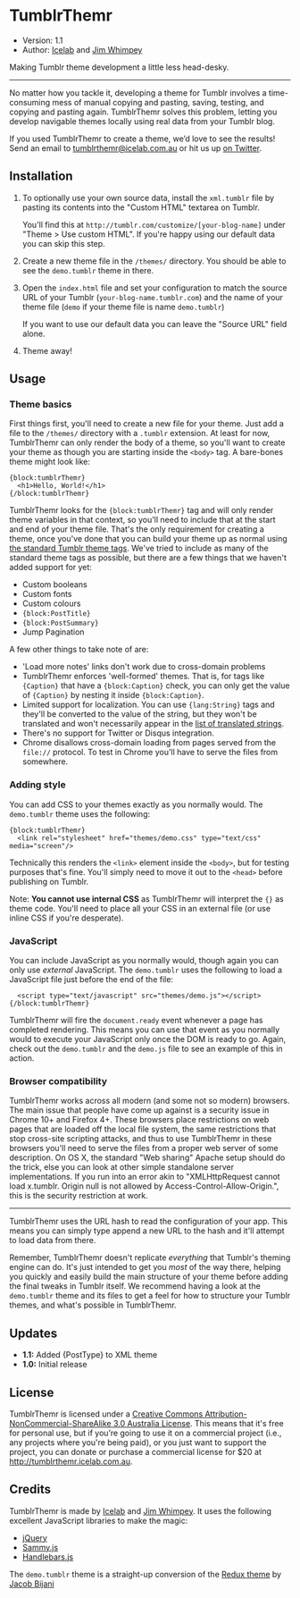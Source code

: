 # TumblrThemr #

* Version: 1.1
* Author: [Icelab](http://icelab.com.au/) and [Jim Whimpey](http://jimwhimpey.com/)

Making Tumblr theme development a little less head-desky.

*****

No matter how you tackle it, developing a theme for Tumblr involves a time-consuming mess of manual copying and pasting, saving, testing, and copying and pasting again. 
TumblrThemr solves this problem, letting you develop navigable themes locally using real data from your Tumblr blog.

If you used TumblrThemr to create a theme, we’d love to see the results! Send an email to <tumblrthemr@icelab.com.au> or hit us up [on Twitter](http://twitter.com/tumblrthemr).


## Installation ##

1. To optionally use your own source data, install the `xml.tumblr` file by pasting its contents into the "Custom HTML" textarea on Tumblr.
   
   You'll find this at `http://tumblr.com/customize/[your-blog-name]` under "Theme > Use custom HTML". If you're happy using our default data you can skip this step.

2. Create a new theme file in the `/themes/` directory. You should be able to see the `demo.tumblr` theme in there.

3. Open the `index.html` file and set your configuration to match the source URL of your Tumblr (`your-blog-name.tumblr.com`) and the name of your theme file (`demo` if your theme file is name `demo.tumblr`)
   
   If you want to use our default data you can leave the "Source URL" field alone.

4. Theme away!


## Usage ##

### Theme basics ###

First things first, you'll need to create a new file for your theme. Just add a file to the `/themes/` directory with a `.tumblr` extension. At least for now, TumblrThemr can only render the body of a theme, so you'll want to create your theme as though you are starting inside the `<body>` tag. A bare-bones theme might look like:
  
    {block:tumblrThemr}
      <h1>Hello, World!</h1>
    {/block:tumblrThemr}

TumblrThemr looks for the `{block:tumblrThemr}` tag and will only render theme variables in that context, so you'll need to include that at the start and end of your theme file. That's the only requirement for creating a theme, once you've done that you can build your theme up as normal using [the standard Tumblr theme tags](http://www.tumblr.com/docs/en/custom_themes). We've tried to include as many of the standard theme tags as possible, but there are a few things that we haven't added support for yet:

* Custom booleans
* Custom fonts
* Custom colours
* `{block:PostTitle}`
* `{block:PostSummary}`
* Jump Pagination

A few other things to take note of are:

* 'Load more notes' links don't work due to cross-domain problems
* TumblrThemr enforces 'well-formed' themes. That is, for tags like `{Caption}` that have a `{block:Caption}` check, you can only get the value of `{Caption}` by nesting it inside `{block:Caption}`.
* Limited support for localization. You can use `{lang:String}` tags and they'll be converted to the value of the string, but they won't be translated and won't necessarily appear in the [list of translated strings](http://www.tumblr.com/docs/en/localizing_themes).
* There's no support for Twitter or Disqus integration.
* Chrome disallows cross-domain loading from pages served from the `file://` protocol. To test in Chrome you'll have to serve the files from somewhere.


### Adding style ###

You can add CSS to your themes exactly as you normally would. The `demo.tumblr` theme uses the following:

    {block:tumblrThemr}
      <link rel="stylesheet" href="themes/demo.css" type="text/css" media="screen"/>

Technically this renders the `<link>` element inside the `<body>`, but for testing purposes that's fine. You'll simply need to move it out to the `<head>` before publishing on Tumblr. 

Note: **You cannot use internal CSS** as TumblrThemr will interpret the `{}` as theme code. You'll need to place all your CSS in an external file (or use inline CSS if you're desperate).

### JavaScript ###

You can include JavaScript as you normally would, though again you can only use *external* JavaScript. The `demo.tumblr` uses the following to load a JavaScript file just before the end of the file:

      <script type="text/javascript" src="themes/demo.js"></script>
    {/block:tumblrThemr}

TumblrThemr will fire the `document.ready` event whenever a page has completed rendering. This means you can use that event as you normally would to execute your JavaScript only once the DOM is ready to go. Again, check out the `demo.tumblr` and the `demo.js` file to see an example of this in action.

### Browser compatibility ###

TumblrThemr works across all modern (and some not so modern) browsers. The main issue that people have come up against is a security issue in Chrome 10+ and Firefox 4+. These browsers place restrictions on web pages that are loaded off the local file system, the same restrictions that stop cross-site scripting attacks, and thus to use TumblrThemr in these browsers you'll need to serve the files from a proper web server of some description. On OS X, the standard "Web sharing" Apache setup should do the trick, else you can look at other simple standalone server implementations. If you run into an error akin to "XMLHttpRequest cannot load x.tumblr. Origin null is not allowed by Access-Control-Allow-Origin.", this is the security restriction at work.

*****

TumblrThemr uses the URL hash to read the configuration of your app. This means you can simply type append a new URL to the hash and it'll attempt to load data from there.

Remember, TumblrThemr doesn't replicate *everything* that Tumblr's theming engine can do. It's just intended to get you *most* of the way there, helping you quickly and easily build the main structure of your theme before adding the final tweaks in Tumblr itself. We recommend having a look at the `demo.tumblr` theme and its files to get a feel for how to structure your Tumblr themes, and what's possible in TumblrThemr.

## Updates ##

* **1.1:** Added {PostType} to XML theme
* **1.0:** Initial release

## License ##

TumblrThemr is licensed under a [Creative Commons Attribution-NonCommercial-ShareAlike 3.0 Australia License](http://creativecommons.org/licenses/by-nc-sa/3.0/au/deed.en). This means that it's free for personal use, but if you’re going to use it on a commercial project (i.e., any projects where you're being paid), or you just want to support the project, you can donate or purchase a commercial license for $20 at <http://tumblrthemr.icelab.com.au>.

## Credits ##

TumblrThemr is made by [Icelab](http://icelab.com.au/) and [Jim Whimpey](http://jimwhimpey.com/). It uses the following excellent JavaScript libraries to make the magic:

* [jQuery](http://jquery.com/)
* [Sammy.js](http://sammyjs.org/)
* [Handlebars.js](https://github.com/wycats/handlebars.js)

The `demo.tumblr` theme is a straight-up conversion of the [Redux theme](http://www.tumblr.com/theme/433) by [Jacob Bijani](http://jacobbijani.com/)